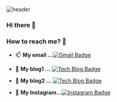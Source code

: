 ![header](https://capsule-render.vercel.app/api?type=waving&color=FE2E9A&height=300&section=header&text=Sein%20Lee&fontSize=85&fontColor=FFFFFF)
### Hi there 👋

<!-- 🛠 Tech Stack 🛠 -->


### How to reach me? 🤔
- 📫  **My email ...**[![Gmail Badge](https://img.shields.io/badge/Naver-03C75A?style=flat-square&logo=Naver&logoColor=white&link=mailto:emliy4037@naver.com)](mailto:emliy4037@naver.com)

- 📒  **My blog1 ...** [![Tech Blog Badge](http://img.shields.io/badge/Tech%20blog-black?style=flat-square&logo=blogger&logoColor=white&link=https://spark-aster-4ad.notion.site/SEIN-baa0a6c51bb5467aad0ac2781b4c9341)](https://spark-aster-4ad.notion.site/SEIN-baa0a6c51bb5467aad0ac2781b4c9341)

- 📒  **My blog2 ...** [![Tech Blog Badge](http://img.shields.io/badge/Tech%20blog-black?style=flat-square&logo=blogger&logoColor=white&link=https://velog.io/@sein)](https://velog.io/@sein)

- :rabbit:  **My Instagram...**[![Instagram Badge](https://img.shields.io/badge/Instagram-E4405F?style=flat-square&logo=Instagram&logoColor=white&link=https://www.instagram.com/23._.in/)](https://www.instagram.com/23._.in/)   


<!--
**sein0211/sein0211** is a ✨ _special_ ✨ repository because its `README.md` (this file) appears on your GitHub profile.

Here are some ideas to get you started:
<h1>Lee Sein</h1>
- 🔭 I’m currently working on ...
- 🌱 I’m currently learning ...
- 👯 I’m looking to collaborate on ...
- 🤔 I’m looking for help with ...
- 💬 Ask me about ...
- 📫 How to reach me: ...
- 😄 Pronouns: ...
- ⚡ Fun fact: ...
-->
